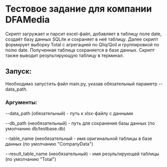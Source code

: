 # Тестовое задание для компании DFAMedia
Скрипт загружает и парсит excel-файл, добавляет в таблицу поле date, создаёт базу данных SQLite и сохраняет в неё таблицу.
Далее скрипт формирует выборку Total с агрегацией по Qliq/Qoil и группировкой по полю date.
Полученная таблица сохраняется в базе данных. Скрипт также выводит результирующую таблицу в терминал.

## Запуск:
Необходимо запустить файл main.py, указав обязательный параметр --data_path.

### Аргументы:
--data_path (обязательный) - путь к xlsx-файлу с данными

--db_path (необязательный) - путь для сохранения базы данных (по умолчанию db/testbase.db)

--table_name (необязательный - имя оригинальной таблицы в базе данных (по умолчанию "CompanyData")

--result_table_name (необязательный) - имя результирующей таблицы (по умолчанию "Total")
